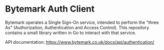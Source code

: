 # Bytemark Auth Client

Bytemark operates a Single Sign-On service, intended to perform the "three As"
(Authorization, Authentication and Access Control). This repository contains a
small library written in Go to interact with that service.

API documentation: https://www.bytemark.co.uk/docs/api/authentication/

